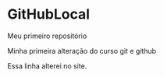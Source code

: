 # GitHubLocal
 Meu primeiro repositório

Minha primeira alteração do curso git e github

Essa linha alterei no site.
